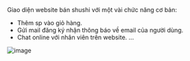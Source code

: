 Giao diện website bán shushi với một vài chức năng cơ bản:
- Thêm sp vào giỏ hàng.
- Gửi mail đăng ký nhận thông báo về email của người dùng.
- Chat online với nhân viên trên website.
...


![image](https://user-images.githubusercontent.com/99135582/216496322-79d1d7fb-76b8-4509-99e5-86b044bca009.png)
